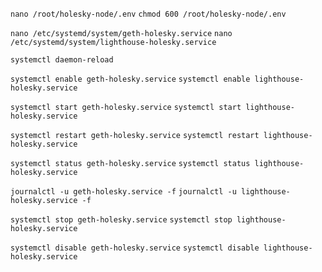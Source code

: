 `nano /root/holesky-node/.env`
`chmod 600 /root/holesky-node/.env`

`nano /etc/systemd/system/geth-holesky.service`
`nano /etc/systemd/system/lighthouse-holesky.service`

`systemctl daemon-reload`

`systemctl enable geth-holesky.service`
`systemctl enable lighthouse-holesky.service`

`systemctl start geth-holesky.service`
`systemctl start lighthouse-holesky.service`

`systemctl restart geth-holesky.service`
`systemctl restart lighthouse-holesky.service`

`systemctl status geth-holesky.service`
`systemctl status lighthouse-holesky.service`

`journalctl -u geth-holesky.service -f`
`journalctl -u lighthouse-holesky.service -f`

`systemctl stop geth-holesky.service`
`systemctl stop lighthouse-holesky.service`

`systemctl disable geth-holesky.service`
`systemctl disable lighthouse-holesky.service`
